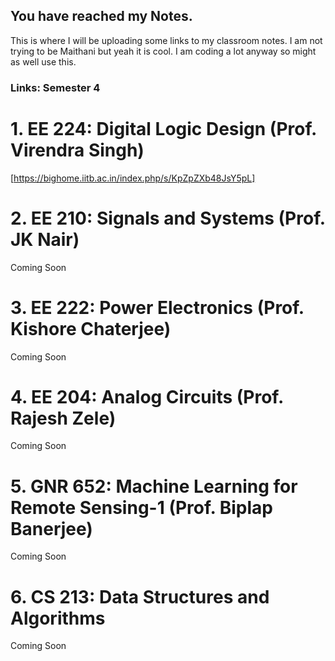 ## You have reached my Notes.

This is where I will be uploading some links to my classroom notes. I am not trying to be Maithani but yeah it is cool. I am coding a lot anyway so might as well use this.

### Links: Semester 4

# **1. EE 224: Digital Logic Design (Prof. Virendra Singh)**
[https://bighome.iitb.ac.in/index.php/s/KpZpZXb48JsY5pL]
# **2. EE 210: Signals and Systems (Prof. JK Nair)**
 Coming Soon
# **3. EE 222: Power Electronics (Prof. Kishore Chaterjee)**
 Coming Soon 
# **4. EE 204: Analog Circuits (Prof. Rajesh Zele)**
  Coming Soon
# **5. GNR 652: Machine Learning for Remote Sensing-1 (Prof. Biplap Banerjee)**
 Coming Soon
# **6. CS 213: Data Structures and Algorithms**
 Coming Soon


